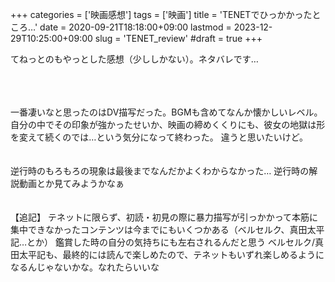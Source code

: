+++
categories = ['映画感想']
tags = ['映画']
title = 'TENETでひっかかったところ…'
date = 2020-09-21T18:18:00+09:00
lastmod = 2023-12-29T10:25:00+09:00
slug = 'TENET_review'
#draft = true
+++

てねっとのもやっとした感想（少ししかない）。ネタバレです…
<!--more-->
<br>
<br>
<br>
一番凄いなと思ったのはDV描写だった。BGMも含めてなんか懐かしいレベル。自分の中でその印象が強かったせいか、映画の締めくくりにも、彼女の地獄は形を変えて続くのでは…という気分になって終わった。
違うと思いたいけど。
<br>
<br>
<br>
逆行時のもろもろの現象は最後までなんだかよくわからなかった…
逆行時の解説動画とか見てみようかなぁ
<br>
<br>
<br>
【追記】
テネットに限らず、初読・初見の際に暴力描写が引っかかって本筋に集中できなかったコンテンツは今までにもいくつかある（ベルセルク、真田太平記…とか）
鑑賞した時の自分の気持ちにも左右されるんだと思う
ベルセルク/真田太平記も、最終的には読んで楽しめたので、テネットもいずれ楽しめるようになるんじゃないかな。なれたらいいな
<br>